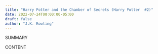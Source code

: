 ```yaml
---
title: "Harry Potter and the Chamber of Secrets (Harry Potter  #2)"
date: 2022-07-24T00:00:00-05:00
draft: false
author: "J.K. Rowling"
---
```


SUMMARY

<!--more-->

CONTENT